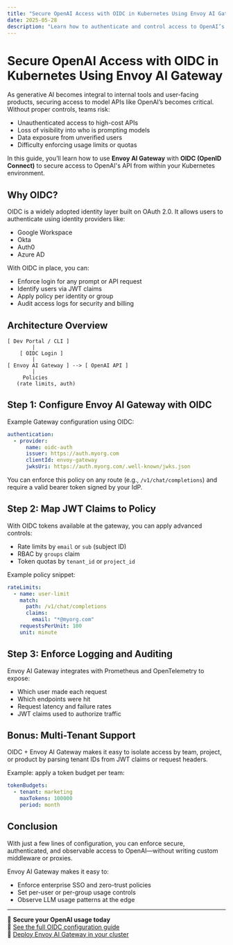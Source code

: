 ```yaml
---
title: "Secure OpenAI Access with OIDC in Kubernetes Using Envoy AI Gateway"
date: 2025-05-28
description: "Learn how to authenticate and control access to OpenAI’s API using OIDC and Envoy AI Gateway in a Kubernetes environment."
---
```


# Secure OpenAI Access with OIDC in Kubernetes Using Envoy AI Gateway

As generative AI becomes integral to internal tools and user-facing products, securing access to model APIs like OpenAI’s becomes critical. Without proper controls, teams risk:

- Unauthenticated access to high-cost APIs
- Loss of visibility into who is prompting models
- Data exposure from unverified users
- Difficulty enforcing usage limits or quotas

In this guide, you’ll learn how to use **Envoy AI Gateway** with **OIDC (OpenID Connect)** to secure access to OpenAI's API from within your Kubernetes environment.

## Why OIDC?

OIDC is a widely adopted identity layer built on OAuth 2.0. It allows users to authenticate using identity providers like:

- Google Workspace
- Okta
- Auth0
- Azure AD

With OIDC in place, you can:
- Enforce login for any prompt or API request
- Identify users via JWT claims
- Apply policy per identity or group
- Audit access logs for security and billing

## Architecture Overview

```
[ Dev Portal / CLI ]
        |
    [ OIDC Login ]
        |
[ Envoy AI Gateway ] --> [ OpenAI API ]
        |
     Policies
   (rate limits, auth)
```

## Step 1: Configure Envoy AI Gateway with OIDC

Example Gateway configuration using OIDC:

```yaml
authentication:
  - provider:
      name: oidc-auth
      issuer: https://auth.myorg.com
      clientId: envoy-gateway
      jwksUri: https://auth.myorg.com/.well-known/jwks.json
```

You can enforce this policy on any route (e.g., `/v1/chat/completions`) and require a valid bearer token signed by your IdP.

## Step 2: Map JWT Claims to Policy

With OIDC tokens available at the gateway, you can apply advanced controls:

- Rate limits by `email` or `sub` (subject ID)
- RBAC by `groups` claim
- Token quotas by `tenant_id` or `project_id`

Example policy snippet:

```yaml
rateLimits:
  - name: user-limit
    match:
      path: /v1/chat/completions
      claims:
        email: "*@myorg.com"
    requestsPerUnit: 100
    unit: minute
```

## Step 3: Enforce Logging and Auditing

Envoy AI Gateway integrates with Prometheus and OpenTelemetry to expose:

- Which user made each request
- Which endpoints were hit
- Request latency and failure rates
- JWT claims used to authorize traffic

## Bonus: Multi-Tenant Support

OIDC + Envoy AI Gateway makes it easy to isolate access by team, project, or product by parsing tenant IDs from JWT claims or request headers.

Example: apply a token budget per team:

```yaml
tokenBudgets:
  - tenant: marketing
    maxTokens: 100000
    period: month
```

## Conclusion

With just a few lines of configuration, you can enforce secure, authenticated, and observable access to OpenAI—without writing custom middleware or proxies.

Envoy AI Gateway makes it easy to:
- Enforce enterprise SSO and zero-trust policies
- Set per-user or per-group usage controls
- Observe LLM usage patterns at the edge

---

🔐 **Secure your OpenAI usage today**  
📘 [See the full OIDC configuration guide](#)  
🚀 [Deploy Envoy AI Gateway in your cluster](#)
